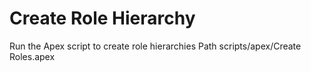# Create Role Hierarchy

Run the Apex script to create role hierarchies
Path scripts/apex/Create Roles.apex  